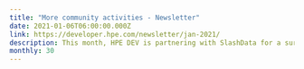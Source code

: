 ```yaml
---
title: "More community activities - Newsletter"
date: 2021-01-06T06:00:00.000Z
link: https://developer.hpe.com/newsletter/jan-2021/
description: This month, HPE DEV is partnering with SlashData for a survey researching what’s top-of-mind for developers today. Later in January, we’ll be launching a new program – our Munch & Learn monthly community gatherings. These discussions will feature a variety of topics, including open source, Kubernetes, and HPE Ezmeral software.
monthly: 30
---
```

            
